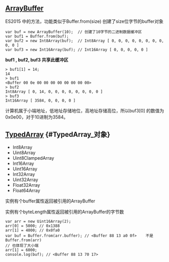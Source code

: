 ## [ArrayBuffer](https://developer.mozilla.org/zh-CN/docs/Web/JavaScript/Reference/Global_Objects/ArrayBuffer)

ES2015 中的方法，功能类似于Buffer.from\(size\) 创建了size位字节的buffer对象

```
var buf = new ArrayBuffer(10);  // 创建了10字节的二进制数据缓冲区
var buf1 = Buffer.from(buf);
var buf2 = new Int8Array(buf);  // Int8Array [ 0, 0, 0, 0, 0, 0, 0, 0, 0, 0 ]
var buf3 = new Int16Array(buf); // Int16Array [ 0, 0, 0, 0, 0 ]
```

**buf1 , buf2, buf3 共享此缓冲区**

```
> buf1[1] = 14;
14
> buf1
<Buffer 00 0e 00 00 00 00 00 00 00 00>
> buf2
Int8Array [ 0, 14, 0, 0, 0, 0, 0, 0, 0, 0 ]
> buf3
Int16Array [ 3584, 0, 0, 0, 0 ]
```

计算机属于小端地址，低地址存储地位，高地址存储高位，所以buf3\[0\] 的数值为 0x0e00，对于10进制为3584。

## [TypedArray](https://developer.mozilla.org/zh-CN/docs/Web/JavaScript/Reference/Global_Objects/TypedArray) {#TypedArray_对象}

* Int8Array
* Uint8Array
* Uint8ClampedArray
* Int16Array
* Uint16Array
* Int32Array
* Uint32Array
* Float32Array
* Float64Array

实例有个buffer属性返回被引用的ArrayBuffer

实例有个byteLength属性返回被引用的ArrayBuffer的字节数

```
var arr = new Uint16Array(2);
arr[0] = 5000; // 0x1388
arr[1] = 4000; // 0x0fa0
var buf = Buffer.from(arr.buffer); // <Buffer 88 13 a0 0f>    不是Buffer.from(arr) 
// 也体现了大小端
arr[1] = 6000;
console.log(buf); // <Buffer 88 13 70 17> 
```



